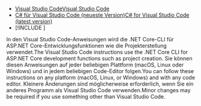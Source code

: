 * [<span data-ttu-id="c234c-101">Visual Studio Code</span><span class="sxs-lookup"><span data-stu-id="c234c-101">Visual Studio Code</span></span>](https://code.visualstudio.com/download)
* [<span data-ttu-id="c234c-102">C# für Visual Studio Code (neueste Version)</span><span class="sxs-lookup"><span data-stu-id="c234c-102">C# for Visual Studio Code (latest version)</span></span>](https://marketplace.visualstudio.com/items?itemName=ms-dotnettools.csharp)
* [!INCLUDE [](~/includes/3.0-SDK.md)]

<span data-ttu-id="c234c-103">In den Visual Studio Code-Anweisungen wird die .NET Core-CLI für ASP.NET Core-Entwicklungsfunktionen wie die Projekterstellung verwendet.</span><span class="sxs-lookup"><span data-stu-id="c234c-103">The Visual Studio Code instructions use the .NET Core CLI for ASP.NET Core development functions such as project creation.</span></span> <span data-ttu-id="c234c-104">Sie können diesen Anweisungen auf jeder beliebigen Plattform (macOS, Linux oder Windows) und in jedem beliebigen Code-Editor folgen.</span><span class="sxs-lookup"><span data-stu-id="c234c-104">You can follow these instructions on any platform (macOS, Linux, or Windows) and with any code editor.</span></span> <span data-ttu-id="c234c-105">Kleinere Änderungen sind möglicherweise erforderlich, wenn Sie ein anderes Programm als Visual Studio Code verwenden.</span><span class="sxs-lookup"><span data-stu-id="c234c-105">Minor changes may be required if you use something other than Visual Studio Code.</span></span>

